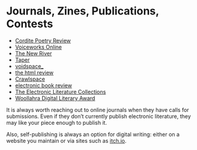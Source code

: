 # Journals, Zines, Publications, Contests

- [Cordite Poetry Review](http://cordite.org.au/)
- [Voiceworks Online](https://www.voiceworksmag.com.au/online)
- [The New River](https://thenewriver.us/)
- [Taper](https://taper.badquar.to/)
- [voidspace_](https://voidspacezine.com/)
- [the html review](https://thehtml.review/)
- [Crawlspace](https://crawlspace.cool/)
- [electronic book review](https://electronicbookreview.com/)
- [The Electronic Literature Collections](https://collection.eliterature.org/)
- [Woollahra Digital Literary Award](https://www.woollahra.nsw.gov.au/Library/Digital-literary-award)

It is always worth reaching out to online journals when they have calls for submissions. Even if they don’t currently publish electronic literature, they may like your piece enough to publish it.

Also, self-publishing is always an option for digital writing: either on a website you maintain or via sites such as [itch.io](https://itch.io/).
